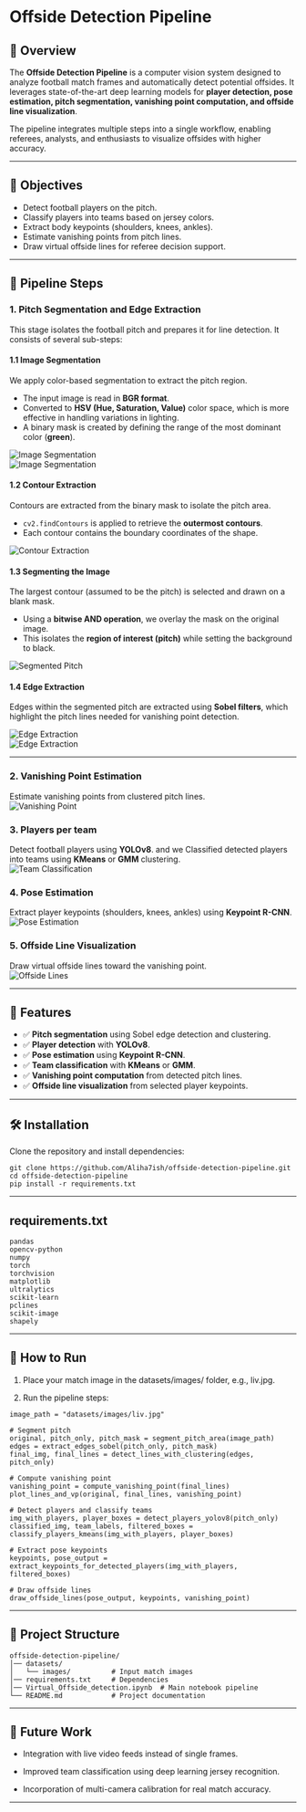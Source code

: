 # Offside Detection Pipeline  

## 📌 Overview  
The **Offside Detection Pipeline** is a computer vision system designed to analyze football match frames and automatically detect potential offsides. It leverages state-of-the-art deep learning models for **player detection, pose estimation, pitch segmentation, vanishing point computation, and offside line visualization**.  

The pipeline integrates multiple steps into a single workflow, enabling referees, analysts, and enthusiasts to visualize offsides with higher accuracy.  

---

## 🎯 Objectives  
- Detect football players on the pitch.  
- Classify players into teams based on jersey colors.  
- Extract body keypoints (shoulders, knees, ankles).  
- Estimate vanishing points from pitch lines.  
- Draw virtual offside lines for referee decision support.  

---

## 📸 Pipeline Steps  

### 1. Pitch Segmentation and Edge Extraction  

This stage isolates the football pitch and prepares it for line detection. It consists of several sub-steps:  

#### 1.1 Image Segmentation  
We apply color-based segmentation to extract the pitch region.  
- The input image is read in **BGR format**.  
- Converted to **HSV (Hue, Saturation, Value)** color space, which is more effective in handling variations in lighting.  
- A binary mask is created by defining the range of the most dominant color (**green**).  


![Image Segmentation](outputs/1.png)  
![Image Segmentation](outputs/2.png)  

#### 1.2 Contour Extraction  
Contours are extracted from the binary mask to isolate the pitch area.  
- `cv2.findContours` is applied to retrieve the **outermost contours**.  
- Each contour contains the boundary coordinates of the shape.  

![Contour Extraction](outputs/3.png)  

#### 1.3 Segmenting the Image  
The largest contour (assumed to be the pitch) is selected and drawn on a blank mask.  
- Using a **bitwise AND operation**, we overlay the mask on the original image.  
- This isolates the **region of interest (pitch)** while setting the background to black.  

![Segmented Pitch](outputs/4.png)  

#### 1.4 Edge Extraction  
Edges within the segmented pitch are extracted using **Sobel filters**, which highlight the pitch lines needed for vanishing point detection.  

![Edge Extraction](outputs/6.png)  
![Edge Extraction](outputs/7.png)  

---

### 2. Vanishing Point Estimation  
Estimate vanishing points from clustered pitch lines.  
![Vanishing Point](outputs/8.png)  

### 3. Players per team
Detect football players using **YOLOv8**. and we Classified detected players into teams using **KMeans** or **GMM** clustering.  
![Team Classification](outputs/9.png)  

### 4. Pose Estimation  
Extract player keypoints (shoulders, knees, ankles) using **Keypoint R-CNN**.  
![Pose Estimation](outputs/10.png)  

### 5. Offside Line Visualization  
Draw virtual offside lines toward the vanishing point.  
![Offside Lines](outputs/11.png)  

---

## 🧰 Features  
- ✅ **Pitch segmentation** using Sobel edge detection and clustering.  
- ✅ **Player detection** with **YOLOv8**.  
- ✅ **Pose estimation** using **Keypoint R-CNN**.  
- ✅ **Team classification** with **KMeans** or **GMM**.  
- ✅ **Vanishing point computation** from detected pitch lines.  
- ✅ **Offside line visualization** from selected player keypoints.  

---

## 🛠️ Installation  
Clone the repository and install dependencies:  

```
git clone https://github.com/Aliha7ish/offside-detection-pipeline.git
cd offside-detection-pipeline
pip install -r requirements.txt
```

---

## requirements.txt 
```
pandas
opencv-python
numpy
torch
torchvision
matplotlib
ultralytics
scikit-learn
pclines
scikit-image
shapely
```

---

## 🚀 How to Run

1. Place your match image in the datasets/images/ folder, e.g., liv.jpg.

2. Run the pipeline steps:

```
image_path = "datasets/images/liv.jpg"

# Segment pitch
original, pitch_only, pitch_mask = segment_pitch_area(image_path)
edges = extract_edges_sobel(pitch_only, pitch_mask)
final_img, final_lines = detect_lines_with_clustering(edges, pitch_only)

# Compute vanishing point
vanishing_point = compute_vanishing_point(final_lines)
plot_lines_and_vp(original, final_lines, vanishing_point)

# Detect players and classify teams
img_with_players, player_boxes = detect_players_yolov8(pitch_only)
classified_img, team_labels, filtered_boxes = classify_players_kmeans(img_with_players, player_boxes)

# Extract pose keypoints
keypoints, pose_output = extract_keypoints_for_detected_players(img_with_players, filtered_boxes)

# Draw offside lines
draw_offside_lines(pose_output, keypoints, vanishing_point)
```

---

## 📂 Project Structure
```
offside-detection-pipeline/
│── datasets/
│   └── images/          # Input match images
│── requirements.txt     # Dependencies
│── Virtual_Offside_detection.ipynb  # Main notebook pipeline
└── README.md            # Project documentation
```

---

## 📌 Future Work

- Integration with live video feeds instead of single frames.

- Improved team classification using deep learning jersey recognition.

- Incorporation of multi-camera calibration for real match accuracy.

---
